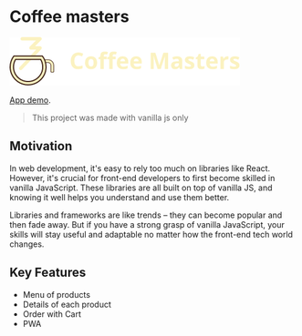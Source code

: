 # Coffee masters

![Cofee masters logo](/images/logo.png "Cofee masters logo")

[App demo](https://coffe-masters-morocco.netlify.app).

> This project was made with vanilla js only

## Motivation

In web development, it's easy to rely too much on libraries like React. However, it's crucial for front-end developers to first become skilled in vanilla JavaScript. These libraries are all built on top of vanilla JS, and knowing it well helps you understand and use them better.

Libraries and frameworks are like trends – they can become popular and then fade away. But if you have a strong grasp of vanilla JavaScript, your skills will stay useful and adaptable no matter how the front-end tech world changes.

## Key Features

- Menu of products
- Details of each product
- Order with Cart
- PWA
